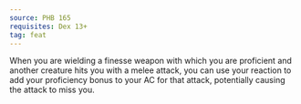 ```yaml
---
source: PHB 165
requisites: Dex 13+
tag: feat
---
```


When you are wielding a finesse weapon with which you are proficient and another creature hits you with a melee attack, you can use your reaction to add your proficiency bonus to your AC for that attack, potentially causing the attack to miss you.


